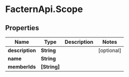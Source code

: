 # FacternApi.Scope

## Properties
Name | Type | Description | Notes
------------ | ------------- | ------------- | -------------
**description** | **String** |  | [optional] 
**name** | **String** |  | 
**memberIds** | **[String]** |  | 



